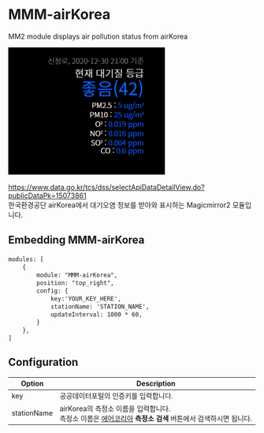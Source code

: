 # MMM-airKorea
MM2 module displays air pollution status from airKorea   

![MMM-airKorea.png](/MMM-airKorea.png)   

https://www.data.go.kr/tcs/dss/selectApiDataDetailView.do?publicDataPk=15073861   
한국환경공단 airKorea에서 대기오염 정보를 받아와 표시하는 Magicmirror2 모듈입니다.   

## Embedding MMM-airKorea
``` JS
modules: [
    {
		module: "MMM-airKorea",
		position: "top_right",
		config: {
			key:'YOUR_KEY_HERE',
			stationName: 'STATION_NAME',
			updateInterval: 1000 * 60,
		}
	},
]
```

## Configuration

|Option|Description                          |
|------|-------------------------------------|
|key        |공공데이터포털의 인증키를 입력합니다.|
|stationName|airKorea의 측정소 이름을 입력합니다.<br /> 측정소 이름은 [에어코리아](https://www.airkorea.or.kr/index) **측정소 검색** 버튼에서 검색하시면 됩니다.|
